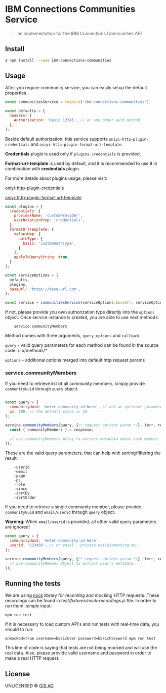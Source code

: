 #  IBM Connections Communities Service

> an implementation for the IBM Connections Communities API


## Install

```sh
$ npm install --save ibm-connections-communities
```

## Usage

After you require community service, you can easily setup the default properties. 
```js
const communitiesService = require('ibm-connections-communities');

const defaults = {
  headers: {
    Authorization: 'Basic 12345', // or any other auth method
  },
};
```

Beside default authorization, this service supports ```oniyi-http-plugin-credentials``` and ```oniyi-http-plugin-format-url-template```.

**Credentials** plugin is used only if ```plugins.credentials``` is provided.

**Format-url-template** is used by default, and it is recommended to use it in combination with **credentials** plugin.

For more details about plugins usage, please visit:

[oniyi-http-plugin-credentials](https://www.npmjs.com/package/oniyi-http-plugin-credentials)

[oniyi-http-plugin-format-url-template](https://www.npmjs.com/package/oniyi-http-plugin-format-url-template)

```js
const plugins = {
  credentials: {
    providerName: 'customProvider',
    userRelationProp: 'credentials',
  },
  formatUrlTemplate: {
    valuesMap: {
      authType: {
        basic: 'customAuthType', 
      }
    },
    applyToQueryString: true,
  }
};

const serviceOptions = {
  defaults,
  plugins,
  baseUrl: 'https://base-url.com',
};

const service = communitiesService(serviceOptions.baseUrl, serviceOptions);
```

If not, please provide you own authorization type directly into the ```options``` object.
Once service instance is created, you are able to use next methods:
```
    service.communityMembers
```

Method comes with three arguments, ```query```, ```options``` and ```callback```.

```query```     - valid query parameters for each method can be found in the source code: /lib/methods/*

```options```   - additional options merged into default http request params

### service.communityMembers

If you need to retrieve list of all community members, simply provide ```communityUuid``` through ```query``` object.
```js

const query = {
  communityUuid: 'enter-community-id-here', // not an optional parameter!
  ps: 100, // the default value is 10
};

service.communityMembers(query, {/* request options param */}, (err, response) => {
  const { communityMembers } = response;
  
  // use communityMembers Array to extract metadata about each member.
});
```

These are the valid query parameters, that can help with sorting/filtering the result:
```
    -userid
    -email
    -page
    -ps
    -role
    -since
    -sortBy
    -sortOrder
```

If you need to retrieve a single community member, please provide ```communityUuid``` and ```email/userid``` through ```query``` object.

**Warning**: When ```email/userid``` is provided, all other valid query parameters are ignored!

```js
const query = {
  communityUuid: 'enter-community-id-here',
  userid: '123456', // or email: 'private-mail@something.me'
};

service.communityMembers(query, {/* request options param */}, (err, communityMember) => {
  // use communityMember Object to extract user's metadata.
});
```

## Running the tests

We are using [nock](https://www.npmjs.com/package/nock) library for recording and mocking HTTP requests. 
These recordings can be found in _test/fixtures/nock-recordings.js_ file. In order to run them, simply input:

```
npm run test
```

If it is necessary to load custom API's and run tests with real-time data, you should to run:

```
unmocked=true username=basicUser password=basicPassword npm run test
```

This line of code is saying that tests are not being mocked and will use the real data.
Also, please provide valid username and password in order to make a real HTTP request.

## License

UNLICENSED ©  [GIS AG](https://gis-ag.com)